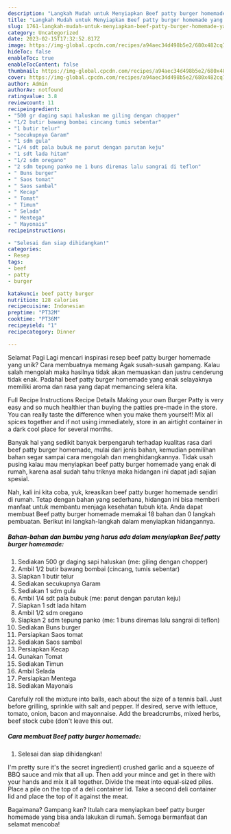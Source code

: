 ```yaml
---
description: "Langkah Mudah untuk Menyiapkan Beef patty burger homemade yang Lezat Sekali, Mengugah Selera"
title: "Langkah Mudah untuk Menyiapkan Beef patty burger homemade yang Lezat Sekali, Mengugah Selera"
slug: 1761-langkah-mudah-untuk-menyiapkan-beef-patty-burger-homemade-yang-lezat-sekali-mengugah-selera
category: Uncategorized
date: 2023-02-15T17:32:52.817Z
image: https://img-global.cpcdn.com/recipes/a94aec34d498b5e2/680x482cq70/beef-patty-burger-homemade-foto-resep-utama.jpg
hideToc: false
enableToc: true
enableTocContent: false
thumbnail: https://img-global.cpcdn.com/recipes/a94aec34d498b5e2/680x482cq70/beef-patty-burger-homemade-foto-resep-utama.jpg
cover: https://img-global.cpcdn.com/recipes/a94aec34d498b5e2/680x482cq70/beef-patty-burger-homemade-foto-resep-utama.jpg
author: Admin
authorAv: notfound
ratingvalue: 3.8
reviewcount: 11
recipeingredient:
- "500 gr daging sapi haluskan me giling dengan chopper"
- "1/2 butir bawang bombai cincang tumis sebentar"
- "1 butir telur"
- "secukupnya Garam"
- "1 sdm gula"
- "1/4 sdt pala bubuk me parut dengan parutan keju"
- "1 sdt lada hitam"
- "1/2 sdm oregano"
- "2 sdm tepung panko me 1 buns diremas lalu sangrai di teflon"
- " Buns burger"
- " Saos tomat"
- " Saos sambal"
- " Kecap"
- " Tomat"
- " Timun"
- " Selada"
- " Mentega"
- " Mayonais"
recipeinstructions:

- "Selesai dan siap dihidangkan!"
categories:
- Resep
tags:
- beef
- patty
- burger

katakunci: beef patty burger 
nutrition: 128 calories
recipecuisine: Indonesian
preptime: "PT32M"
cooktime: "PT36M"
recipeyield: "1"
recipecategory: Dinner

---
```



Selamat Pagi Lagi mencari inspirasi resep beef patty burger homemade yang unik? Cara membuatnya memang Agak susah-susah gampang. Kalau salah mengolah maka hasilnya tidak akan memuaskan dan justru cenderung tidak enak. Padahal beef patty burger homemade yang enak selayaknya memiliki aroma dan rasa yang dapat memancing selera kita.


Full Recipe Instructions Recipe Details Making your own Burger Patty is very easy and so much healthier than buying the patties pre-made in the store. You can really taste the difference when you make them yourself! Mix all spices together and if not using immediately, store in an airtight container in a dark cool place for several months.

Banyak hal yang sedikit banyak berpengaruh terhadap kualitas rasa dari beef patty burger homemade, mulai dari jenis bahan, kemudian pemilihan bahan segar sampai cara mengolah dan menghidangkannya. Tidak usah pusing kalau mau menyiapkan beef patty burger homemade yang enak di rumah, karena asal sudah tahu triknya maka hidangan ini dapat jadi sajian spesial.


Nah, kali ini kita coba, yuk, kreasikan beef patty burger homemade sendiri di rumah. Tetap dengan bahan yang sederhana, hidangan ini bisa memberi manfaat untuk membantu menjaga kesehatan tubuh kita. Anda dapat membuat Beef patty burger homemade memakai 18 bahan dan 0 langkah pembuatan. Berikut ini langkah-langkah dalam menyiapkan hidangannya.

<!--inarticleads1-->

##### Bahan-bahan dan bumbu yang harus ada dalam menyiapkan Beef patty burger homemade:

1. Sediakan 500 gr daging sapi haluskan (me: giling dengan chopper)
1. Ambil 1/2 butir bawang bombai (cincang, tumis sebentar)
1. Siapkan 1 butir telur
1. Sediakan secukupnya Garam
1. Sediakan 1 sdm gula
1. Ambil 1/4 sdt pala bubuk (me: parut dengan parutan keju)
1. Siapkan 1 sdt lada hitam
1. Ambil 1/2 sdm oregano
1. Siapkan 2 sdm tepung panko (me: 1 buns diremas lalu sangrai di teflon)
1. Sediakan  Buns burger
1. Persiapkan  Saos tomat
1. Sediakan  Saos sambal
1. Persiapkan  Kecap
1. Gunakan  Tomat
1. Sediakan  Timun
1. Ambil  Selada
1. Persiapkan  Mentega
1. Sediakan  Mayonais


Carefully roll the mixture into balls, each about the size of a tennis ball. Just before grilling, sprinkle with salt and pepper. If desired, serve with lettuce, tomato, onion, bacon and mayonnaise. Add the breadcrumbs, mixed herbs, beef stock cube (don&#39;t leave this out. 

<!--inarticleads2-->

##### Cara membuat Beef patty burger homemade:


1. Selesai dan siap dihidangkan!

I&#39;m pretty sure it&#39;s the secret ingredient) crushed garlic and a squeeze of BBQ sauce and mix that all up. Then add your mince and get in there with your hands and mix it all together. Divide the meat into equal-sized piles. Place a pile on the top of a deli container lid. Take a second deli container lid and place the top of it against the meat. 

Bagaimana? Gampang kan? Itulah cara menyiapkan beef patty burger homemade yang bisa anda lakukan di rumah. Semoga bermanfaat dan selamat mencoba!
